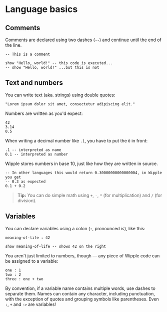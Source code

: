 # Language basics

## Comments

Comments are declared using two dashes (`--`) and continue until the end of the line.

```wipple
-- This is a comment

show "Hello, world!" -- this code is executed...
-- show "Hello, world!" ...but this is not
```

## Text and numbers

You can write text (aka. strings) using double quotes:

```wipple
"Lorem ipsum dolor sit amet, consectetur adipiscing elit."
```

Numbers are written as you'd expect:

```wipple
42
3.14
0.5
```

When writing a decimal number like `.1`, you have to put the `0` in front:

```wipple
.1 -- interpreted as name
0.1 -- interpreted as number
```

Wipple stores numbers in base 10, just like how they are written in source.

```wipple
-- In other languages this would return 0.30000000000000004, in Wipple you get
-- 0.3 as expected
0.1 + 0.2
```

> **Tip:** You can do simple math using `+`, `-`, `*` (for multiplication) and `/` (for division).

## Variables

You can declare variables using a colon (`:`, pronounced _is_), like this:

```wipple
meaning-of-life : 42

show meaning-of-life -- shows 42 on the right
```

You aren't just limited to numbers, though — any piece of Wipple code can be assigned to a variable:

```wipple
one : 1
two : 2
three : one + two
```

By convention, if a variable name contains multiple words, use dashes to separate them. Names can contain any character, including punctuation, with the exception of quotes and grouping symbols like parentheses. Even `:`, `+` and `->` are variables!
